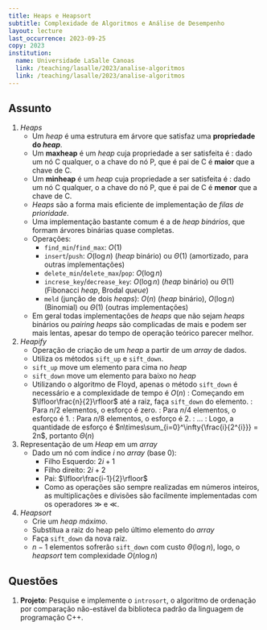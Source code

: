 ```yaml
---
title: Heaps e Heapsort
subtitle: Complexidade de Algoritmos e Análise de Desempenho
layout: lecture
last_occurrence: 2023-09-25
copy: 2023
institution:
  name: Universidade LaSalle Canoas
  link: /teaching/lasalle/2023/analise-algoritmos
  link: /teaching/lasalle/2023/analise-algoritmos
---
```


## Assunto

1. _Heaps_
    * Um _heap_ é uma estrutura em árvore que satisfaz uma **propriedade do _heap_**.
    * Um **maxheap** é um _heap_ cuja propriedade a ser satisfeita é
    : dado um nó C qualquer, o a chave do nó P, que é pai de C é **maior** que a chave de C.
    * Um **minheap** é um _heap_ cuja propriedade a ser satisfeita é
    : dado um nó C qualquer, o a chave do nó P, que é pai de C é **menor** que a chave de C.
    * _Heaps_ são a forma mais eficiente de implementação de _filas de prioridade_.
    * Uma implementação bastante comum é a de _heap binários_, que formam árvores binárias quase completas.
    * Operações:
        * `find_min`/`find_max`: $O(1)$
        * `insert`/`push`: $O(\log{n})$ (_heap_ binário) ou $\Theta(1)$ (amortizado, para outras implementações)
        * `delete_min`/`delete_max`/`pop`: $O(\log{n})$
        * `increse_key`/`decrease_key`: $O(\log{n})$ (_heap_ binário) ou $\Theta(1)$ (Fibonacci _heap_, Brodal _queue_)
        * `meld` (junção de dois _heaps_): $O(n)$ (_heap_ binário), $O(\log{n})$ (Binomial) ou $\Theta(1)$ (outras implementações)
    * Em geral todas implementações de _heaps_ que não sejam _heaps_ binários ou _pairing heaps_ são complicadas de mais e podem ser mais lentas, apesar do tempo de operação teórico parecer melhor.
2. _Heapify_
    * Operação de criação de um _heap_ a partir de um _array_ de dados.
    * Utiliza os métodos `sift_up` e `sift_down`.
    * `sift_up` move um elemento para cima no _heap_
    * `sift_down` move um elemento para baixo no _heap_
    * Utilizando o algoritmo de Floyd, apenas o método `sift_down` é necessário e a complexidade de tempo é $O(n)$
    : Começando em $\lfloor\frac{n}{2}\rfloor$ até a raiz, faça `sift_down` do elemento.
    : Para $n/2$ elementos, o esforço é zero.
    : Para $n/4$ elementos, o esforço é 1.
    : Para $n/8$ elementos, o esforço é 2.
    : $\dots$
    : Logo, a quantidade de esforço é $n\times\sum_{i=0}^\infty{\frac{i}{2^{i}}} = 2n$, portanto $\Theta(n)$
3. Representação de um _Heap_ em um _array_
    * Dado um nó com índice $i$ no _array_ (base 0):
        * Filho Esquerdo: $2i + 1$
        * Filho direito: $2i + 2$
        * Pai: $\lfloor\frac{i-1}{2}\rfloor$
        * Como as operações são sempre realizadas em números inteiros, as multiplicações e divisões são facilmente implementadas com os operadores $\gg$ e $\ll$.
4. _Heapsort_
    * Crie um _heap máximo_.
    * Substitua a raiz do heap pelo último elemento do _array_
    * Faça `sift_down` da nova raiz.
    * $n-1$ elementos sofrerão `sift_down` com custo $\Theta(\log{n})$, logo, o _heapsort_ tem complexidade $O(n\log{n})$


## Questões

1. **Projeto**: Pesquise e implemente o `introsort`, o algoritmo de ordenação por comparação não-estável da biblioteca padrão da linguagem de programação C++.

